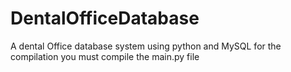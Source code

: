 # DentalOfficeDatabase
A dental Office database system using python and MySQL
for the compilation you must compile the main.py file
